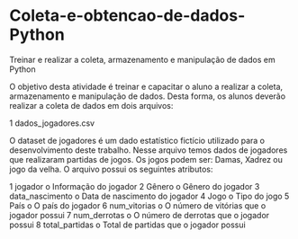 # Coleta-e-obtencao-de-dados-Python
Treinar e realizar a coleta, armazenamento e manipulação de dados em Python

O objetivo desta atividade é treinar e capacitar o aluno a realizar a coleta,
armazenamento e manipulação de dados. Desta forma, os alunos deverão
realizar a coleta de dados em dois arquivos:

1 dados_jogadores.csv

O dataset de jogadores é um dado estatístico fictício utilizado para o
desenvolvimento deste trabalho. Nesse arquivo temos dados de jogadores
que realizaram partidas de jogos. Os jogos podem ser: Damas, Xadrez ou jogo
da velha. O arquivo possui os seguintes atributos:

1 jogador
o Informação do jogador
2 Gênero
o Gênero do jogador
3 data_nascimento
o Data de nascimento do jogador
4 Jogo
o Tipo do jogo
5 País
o O país do jogador
6 num_vitorias
o O número de vitórias que o jogador possui
7 num_derrotas
o O número de derrotas que o jogador possui
8 total_partidas
o Total de partidas que o jogador possui
